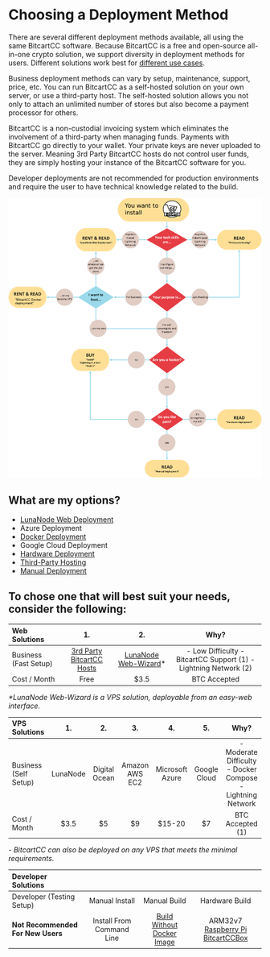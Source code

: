 # Choosing a Deployment Method

There are several different deployment methods available, all using the same BitcartCC software. Because BitcartCC is a free and open-source all-in-one crypto solution, we support diversity in deployment methods for users. Different solutions work best for [different use cases](../bitcartcc-basics/use-case.md).

Business deployment methods can vary by setup, maintenance, support, price, etc. You can run BitcartCC as a self-hosted solution on your own server, or use a third-party host. The self-hosted solution allows you not only to attach an unlimited number of stores but also become a payment processor for others.

BitcartCC is a non-custodial invoicing system which eliminates the involvement of a third-party when managing funds. Payments with BitcartCC go directly to your wallet. Your private keys are never uploaded to the server. Meaning 3rd Party BitcartCC hosts do not control user funds, they are simply hosting your instance of the BitcartCC software for you.

Developer deployments are not recommended for production environments and require the user to have technical knowledge related to the build.

![Pick your deployment method](../.gitbook/assets/bitcartcc_deployment.png)

## What are my options?

* ​[LunaNode Web Deployment​](lunanodeweb.md)
* ​Azure Deployment​
* [​Docker Deployment​](docker.md)
* ​Google Cloud Deployment​
* [​Hardware Deployment​](hardware.md)
* [​Third-Party Hosting​](thirdpartyhosting.md)
* [​Manual Deployment](manual.md)

## To chose one that will best suit your needs, consider the following: <a id="to-chose-one-that-will-best-suit-your-needs-consider-the-following"></a>

| Web Solutions | 1. | 2. | Why? |
| :--- | :---: | :---: | :---: |
| Business \(Fast Setup\) | [3rd Party   BitcartCC Hosts](thirdpartyhosting.md) | [LunaNode   Web-Wizard](lunanodeweb.md)\* | - Low Difficulty - BitcartCC Support \(1\) - Lightning Network \(2\) |
| Cost / Month | Free | $3.5 | BTC Accepted |

_\*LunaNode Web-Wizard is a VPS solution, deployable from an easy-web interface._

| VPS Solutions | 1. | 2. | 3. | 4. | 5. | Why? |
| :--- | :---: | :---: | :---: | :---: | :---: | :---: |
| Business \(Self Setup\) | LunaNode | Digital Ocean | Amazon AWS EC2 | Microsoft Azure | Google Cloud | - Moderate Difficulty - Docker Compose - Lightning Network |
| Cost / Month | $3.5 | $5 | $9 | $15-20 | $7 | BTC Accepted \(1\) |

_- BitcartCC can also be deployed on any VPS that meets the minimal requirements._

| Developer Solutions |  |  |  |
| :--- | :---: | :---: | :---: |
| Developer \(Testing Setup\) | Manual Install | Manual Build | Hardware Build |
| **Not Recommended** **For New Users** | Install From Command Line | [Build Without Docker Image](manual.md) | ARM32v7 [Raspberry Pi](raspberrypi/) [BitcartCCBox](hardware.md) |

​

